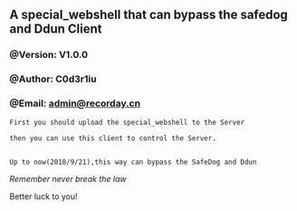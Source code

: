 ## A special_webshell that can bypass the safedog and Ddun Client

### @Version: V1.0.0
### @Author: C0d3r1iu
### @Email: admin@recorday.cn

```
First you should upload the special_webshell to the Server

then you can use this client to control the Server.


Up to now(2018/9/21),this way can bypass the SafeDog and Ddun

```

*Remember never break the law*

Better luck to you!